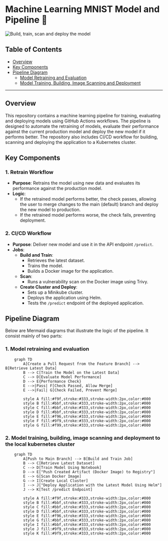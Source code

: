 # Machine Learning MNIST Model and Pipeline 🚀

![Build, train, scan and deploy the model](https://github.com/kalined/ml-model-infra-task/actions/workflows/cicd.yml/badge.svg)

## Table of Contents
- [Overview](#overview)
- [Key Components](#key-components)
- [Pipeline Diagram](#pipeline-diagram)
  - [Model Retraining and Evaluation](#1-model-retraining-and-evaluation)
  - [Model Training, Building, Image Scanning and Deployment](#2-model-training-building-image-scanning-and-deployment-to-the-local-kubernetes-cluster)

---

## Overview

This repository contains a machine learning pipeline for training, evaluating and deploying models using GitHub Actions workflows. The pipeline is designed to automate the retraining of models, evaluate their performance against the current production model and deploy the new model if it performs better. The repository also includes CI/CD workflow for building, scanning and deploying the application to a Kubernetes cluster.

## Key Components

### **1. Retrain Workflow**
- **Purpose**: Retrains the model using new data and evaluates its performance against the production model.
- **Logic**:
  - If the retrained model performs better, the check passes, allowing the user to merge changes to the main (default) branch and deploy the new model to production.
  - If the retrained model performs worse, the check fails, preventing deployment.

### **2. CI/CD Workflow**
- **Purpose**: Deliver new model and use it in the API endpoint `/predict`.
- **Jobs**:
  - **Build and Train**:
    - Retrieves the latest dataset.
    - Trains the model.
    - Builds a Docker image for the application.
  - **Scan**:
    - Runs a vulnerability scan on the Docker image using Trivy.
  - **Create Cluster and Deploy**:
    - Sets up a Minikube cluster.
    - Deploys the application using Helm.
    - Tests the `/predict` endpoint of the deployed application.


## Pipeline Diagram

Below are Mermaid diagrams that illustrate the logic of the pipeline. It consist mainly of two parts:

### **1. Model retraining and evaluation**

```mermaid
    graph TD
        A[Create a Pull Request from the Feature Branch] --> B[Retrieve Latest Data]
        B --> C[Train the Model on the Latest Data]
        C --> D[Evaluate Model Performance]
        D --> E{Performance Check}
        E -->|Pass| F[Check Passed, Allow Merge]
        E -->|Fail| G[Check Failed, Prevent Merge]

        style A fill:#f9f,stroke:#333,stroke-width:2px,color:#000
        style B fill:#bbf,stroke:#333,stroke-width:2px,color:#000
        style C fill:#bbf,stroke:#333,stroke-width:2px,color:#000
        style D fill:#bbf,stroke:#333,stroke-width:2px,color:#000
        style E fill:#f96,stroke:#333,stroke-width:2px,color:#000
        style F fill:#9f9,stroke:#333,stroke-width:2px,color:#000
        style G fill:#f99,stroke:#333,stroke-width:2px,color:#000
```

### **2. Model training, building, image scanning and deployment to the local kubernetes cluster**

```mermaid
    graph TD
        A[Push to Main Branch] --> B[Build and Train Job]
        B --> C[Retrieve Latest Dataset]
        C --> D[Train Model Using Notebook]
        D --> E["Push Created Artifact (Docker Image) to Registry"]
        E --> G[Scan Docker Image]
        G --> I[Create Local Cluster]
        I --> J["Deploy Application with the Latest Model Using Helm"]
        J --> K[Test /predict Endpoint]

        style A fill:#f9f,stroke:#333,stroke-width:2px,color:#000
        style B fill:#bbf,stroke:#333,stroke-width:2px,color:#000
        style C fill:#bbf,stroke:#333,stroke-width:2px,color:#000
        style D fill:#bbf,stroke:#333,stroke-width:2px,color:#000
        style E fill:#f96,stroke:#333,stroke-width:2px,color:#000
        style G fill:#bbf,stroke:#333,stroke-width:2px,color:#000
        style I fill:#bbf,stroke:#333,stroke-width:2px,color:#000
        style J fill:#9f9,stroke:#333,stroke-width:2px,color:#000
        style K fill:#9f9,stroke:#333,stroke-width:2px,color:#000
```